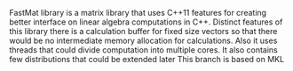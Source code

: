 FastMat library is a matrix library that uses C++11 features for creating better interface on linear algebra computations in C++.
Distinct features of this library there is a calculation buffer for fixed size vectors so that there would be no intermediate memory allocation for calculations.
Also it uses threads that could divide computation into multiple cores.
It also contains few distributions that could be extended later
This branch is based on MKL